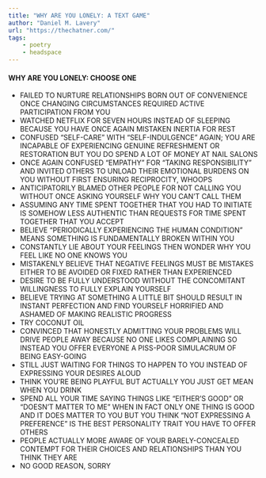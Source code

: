 ```yaml
---
title: "WHY ARE YOU LONELY: A TEXT GAME"
author: "Daniel M. Lavery"
url: "https://thechatner.com/"
tags: 
    - poetry
    - headspace
---
```



  #### WHY ARE YOU LONELY: CHOOSE ONE
  - FAILED TO NURTURE RELATIONSHIPS BORN OUT OF CONVENIENCE ONCE CHANGING CIRCUMSTANCES REQUIRED ACTIVE PARTICIPATION FROM YOU
  - WATCHED NETFLIX FOR SEVEN HOURS INSTEAD OF SLEEPING BECAUSE YOU HAVE ONCE AGAIN MISTAKEN INERTIA FOR REST
  - CONFUSED “SELF-CARE” WITH “SELF-INDULGENCE” AGAIN; YOU ARE INCAPABLE OF EXPERIENCING GENUINE REFRESHMENT OR RESTORATION BUT YOU DO SPEND A LOT OF MONEY AT NAIL SALONS
  - ONCE AGAIN CONFUSED “EMPATHY” FOR “TAKING RESPONSIBILITY” AND INVITED OTHERS TO UNLOAD THEIR EMOTIONAL BURDENS ON YOU WITHOUT FIRST ENSURING RECIPROCITY, WHOOPS
  - ANTICIPATORILY BLAMED OTHER PEOPLE FOR NOT CALLING YOU WITHOUT ONCE ASKING YOURSELF WHY YOU CAN’T CALL THEM
  - ASSUMING ANY TIME SPENT TOGETHER THAT YOU HAD TO INITIATE IS SOMEHOW LESS AUTHENTIC THAN REQUESTS FOR TIME SPENT TOGETHER THAT YOU ACCEPT
  - BELIEVE “PERIODICALLY EXPERIENCING THE HUMAN CONDITION” MEANS SOMETHING IS FUNDAMENTALLY BROKEN WITHIN YOU
  - CONSTANTLY LIE ABOUT YOUR FEELINGS THEN WONDER WHY YOU FEEL LIKE NO ONE KNOWS YOU
  - MISTAKENLY BELIEVE THAT NEGATIVE FEELINGS MUST BE MISTAKES EITHER TO BE AVOIDED OR FIXED RATHER THAN EXPERIENCED
  - DESIRE TO BE FULLY UNDERSTOOD WITHOUT THE CONCOMITANT WILLINGNESS TO FULLY EXPLAIN YOURSELF
  - BELIEVE TRYING AT SOMETHING A LITTLE BIT SHOULD RESULT IN INSTANT PERFECTION AND FIND YOURSELF HORRIFIED AND ASHAMED OF MAKING REALISTIC PROGRESS
  - TRY COCONUT OIL
  - CONVINCED THAT HONESTLY ADMITTING YOUR PROBLEMS WILL DRIVE PEOPLE AWAY BECAUSE NO ONE LIKES COMPLAINING SO INSTEAD YOU OFFER EVERYONE A PISS-POOR SIMULACRUM OF BEING EASY-GOING
  - STILL JUST WAITING FOR THINGS TO HAPPEN TO YOU INSTEAD OF EXPRESSING YOUR DESIRES ALOUD
  - THINK YOU’RE BEING PLAYFUL BUT ACTUALLY YOU JUST GET MEAN WHEN YOU DRINK
  - SPEND ALL YOUR TIME SAYING THINGS LIKE “EITHER’S GOOD” OR “DOESN’T MATTER TO ME” WHEN IN FACT ONLY ONE THING IS GOOD AND IT DOES MATTER TO YOU BUT YOU THINK “NOT EXPRESSING A PREFERENCE” IS THE BEST PERSONALITY TRAIT YOU HAVE TO OFFER OTHERS
  - PEOPLE ACTUALLY MORE AWARE OF YOUR BARELY-CONCEALED CONTEMPT FOR THEIR CHOICES AND RELATIONSHIPS THAN YOU THINK THEY ARE
  - NO GOOD REASON, SORRY
